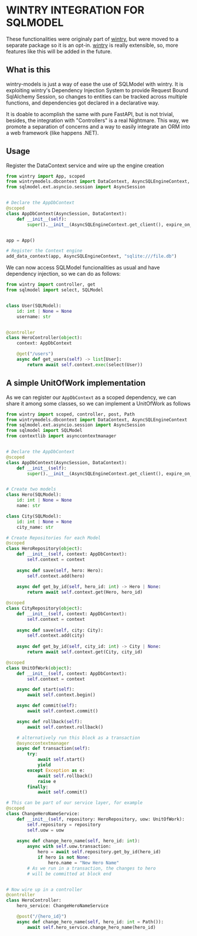 # WINTRY INTEGRATION FOR SQLMODEL

These functionalities were originaly part of [wintry](https://github.com/adriangs1996/wintry), but
were moved to a separate package so it is an opt-in. [wintry](https://github.com/adriangs1996/wintry)
is really extensible, so, more features like this will be added in the future.

## What is this

wintry-models is just a way of ease the use of SQLModel with wintry. It is exploiting wintry's
Dependency Injection System to provide Request Bound SqlAlchemy Session, so changes to entities
can be tracked across multiple functions, and dependencies got declared in a declarative way.

It is doable to acomplish the same with pure FastAPI, but is not trivial, besides, the integration
with "Controllers" is a real Nightmare. This way, we promote a separation of concerns and a way to
easily integrate an ORM into a web framework (like happens .NET).

## Usage

Register the DataContext service and wire up the engine creation

```python
from wintry import App, scoped
from wintrymodels.dbcontext import DataContext, AsyncSQLEngineContext, add_data_context
from sqlmodel.ext.asyncio.session import AsyncSession


# Declare the AppDbContext
@scoped
class AppDbContext(AsyncSession, DataContext):
    def __init__(self):
        super().__init__(AsyncSQLEngineContext.get_client(), expire_on_commit=False)


app = App()

# Register the Context engine
add_data_context(app, AsyncSQLEngineContext, "sqlite:///file.db")
```

We can now access SQLModel funcionalities as usual and have dependency injection, so we can do as follows:

```python
from wintry import controller, get
from sqlmodel import select, SQLModel


class User(SQLModel):
    id: int | None = None
    username: str


@controller
class HeroController(object):
    context: AppDbContext

    @get("/users")
    async def get_users(self) -> list[User]:
        return await self.context.exec(select(User))
```

## A simple UnitOfWork implementation

As we can register our `AppDbContext` as a scoped dependency, we can share it among some
classes, so we can implement a UnitOfWork as follows

```python
from wintry import scoped, controller, post, Path
from wintrymodels.dbcontext import DataContext, AsyncSQLEngineContext
from sqlmodel.ext.asyncio.session import AsyncSession
from sqlmodel import SQLModel
from contextlib import asynccontextmanager


# Declare the AppDbContext
@scoped
class AppDbContext(AsyncSession, DataContext):
    def __init__(self):
        super().__init__(AsyncSQLEngineContext.get_client(), expire_on_commit=False)


# Create two models
class Hero(SQLModel):
    id: int | None = None
    name: str

class City(SQLModel):
    id: int | None = None
    city_name: str

# Create Repositories for each Model
@scoped
class HeroRepository(object):
    def __init__(self, context: AppDbContext):
        self.context = context
    
    async def save(self, hero: Hero):
        self.context.add(hero)
    
    async def get_by_id(self, hero_id: int) -> Hero | None:
        return await self.context.get(Hero, hero_id)

@scoped
class CityRepository(object):
    def __init__(self, context: AppDbContext):
        self.context = context
    
    async def save(self, city: City):
        self.context.add(city)
    
    async def get_by_id(self, city_id: int) -> City | None:
        return await self.context.get(City, city_id)

@scoped
class UnitOfWork(object):
    def __init__(self, context: AppDbContext):
        self.context = context

    async def start(self):
        await self.context.begin()

    async def commit(self):
        await self.context.commit()

    async def rollback(self):
        await self.context.rollback()

    # alternatively run this block as a transaction
    @asynccontextmanager
    async def transaction(self):
        try:
            await self.start()
            yield
        except Exception as e:
            await self.rollback()
            raise e
        finally:
            await self.commit()

# This can be part of our service layer, for example
@scoped
class ChangeHeroNameService:
    def __init__(self, repository: HeroRepository, uow: UnitOfWork):
        self.repository = repository
        self.uow = uow
    
    async def change_hero_name(self, hero_id: int):
        async with self.uow.transaction:
            hero = await self.repository.get_by_id(hero_id)
            if hero is not None:
                hero.name = "New Hero Name"
        # As we run in a transaction, the changes to hero
        # will be committed at block end


# Now wire up in a controller
@controller
class HeroController:
    hero_service: ChangeHeroNameService

    @post("/{hero_id}")
    async def change_hero_name(self, hero_id: int = Path()):
        await self.hero_service.change_hero_name(hero_id)
```